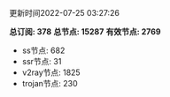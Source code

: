 更新时间2022-07-25 03:27:26

**总订阅: 378**
**总节点: 15287**
**有效节点: 2769**
- ss节点: 682
- ssr节点: 31
- v2ray节点: 1825
- trojan节点: 230
